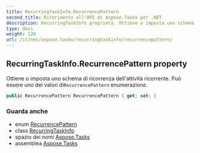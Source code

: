 ```yaml
---
title: RecurringTaskInfo.RecurrencePattern
second_title: Riferimento all'API di Aspose.Tasks per .NET
description: RecurringTaskInfo proprietà. Ottiene o imposta uno schema di ricorrenza dellattività ricorrente.  Può essere uno dei valori diRecurrencePattern enumerazione.
type: docs
weight: 120
url: /it/net/aspose.tasks/recurringtaskinfo/recurrencepattern/
---
```

## RecurringTaskInfo.RecurrencePattern property

Ottiene o imposta uno schema di ricorrenza dell'attività ricorrente.  Può essere uno dei valori di`RecurrencePattern` enumerazione.

```csharp
public RecurrencePattern RecurrencePattern { get; set; }
```

### Guarda anche

* enum [RecurrencePattern](../../recurrencepattern/)
* class [RecurringTaskInfo](../)
* spazio dei nomi [Aspose.Tasks](../../recurringtaskinfo/)
* assemblea [Aspose.Tasks](../../../)


